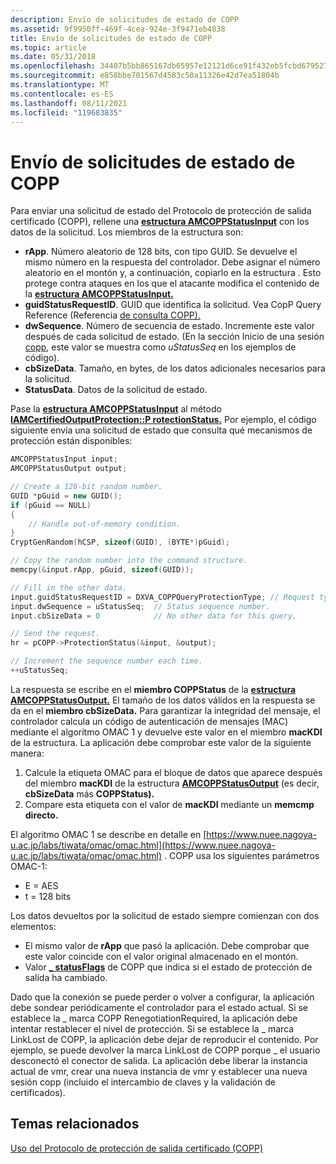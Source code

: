 ```yaml
---
description: Envío de solicitudes de estado de COPP
ms.assetid: 9f9950ff-469f-4cea-924e-3f9471eb4838
title: Envío de solicitudes de estado de COPP
ms.topic: article
ms.date: 05/31/2018
ms.openlocfilehash: 34407b5bb865167db65957e12121d6ce91f432eb5fcbd679527f657873dc35d8
ms.sourcegitcommit: e858bbe701567d4583c50a11326e42d7ea51804b
ms.translationtype: MT
ms.contentlocale: es-ES
ms.lasthandoff: 08/11/2021
ms.locfileid: "119683835"
---
```

# <a name="sending-copp-status-requests"></a>Envío de solicitudes de estado de COPP

Para enviar una solicitud de estado del Protocolo de protección de salida certificado (COPP), rellene una [**estructura AMCOPPStatusInput**](/windows/win32/api/strmif/ns-strmif-amcoppstatusinput) con los datos de la solicitud. Los miembros de la estructura son:

-   **rApp**. Número aleatorio de 128 bits, con tipo GUID. Se devuelve el mismo número en la respuesta del controlador. Debe asignar el número aleatorio en el montón y, a continuación, copiarlo en la estructura . Esto protege contra ataques en los que el atacante modifica el contenido de la [**estructura AMCOPPStatusInput.**](/windows/win32/api/strmif/ns-strmif-amcoppstatusinput)
-   **guidStatusRequestID**. GUID que identifica la solicitud. Vea CopP Query Reference (Referencia [de consulta COPP).](copp-query-reference.md)
-   **dwSequence**. Número de secuencia de estado. Incremente este valor después de cada solicitud de estado. (En la sección Inicio de una sesión [copp](initiating-a-copp-session.md), este valor se muestra como *uStatusSeq* en los ejemplos de código).
-   **cbSizeData**. Tamaño, en bytes, de los datos adicionales necesarios para la solicitud.
-   **StatusData**. Datos de la solicitud de estado.

Pase la [**estructura AMCOPPStatusInput**](/windows/win32/api/strmif/ns-strmif-amcoppstatusinput) al método [**IAMCertifiedOutputProtection::P rotectionStatus.**](/windows/desktop/api/Strmif/nf-strmif-iamcertifiedoutputprotection-protectionstatus) Por ejemplo, el código siguiente envía una solicitud de estado que consulta qué mecanismos de protección están disponibles:


```C++
AMCOPPStatusInput input;
AMCOPPStatusOutput output;

// Create a 128-bit random number.
GUID *pGuid = new GUID();
if (pGuid == NULL)
{
    // Handle out-of-memory condition.
}
CryptGenRandom(hCSP, sizeof(GUID), (BYTE*)pGuid);  

// Copy the random number into the command structure.
memcpy(&input.rApp, pGuid, sizeof(GUID));

// Fill in the other data.
input.guidStatusRequestID = DXVA_COPPQueryProtectionType; // Request type.
input.dwSequence = uStatusSeq;  // Status sequence number.
input.cbSizeData = 0            // No other data for this query.

// Send the request.
hr = pCOPP->ProtectionStatus(&input, &output);

// Increment the sequence number each time.
++uStatusSeq;
```



La respuesta se escribe en el **miembro COPPStatus** de la [**estructura AMCOPPStatusOutput.**](/windows/win32/api/strmif/ns-strmif-amcoppstatusoutput) El tamaño de los datos válidos en la respuesta se da en el **miembro cbSizeData.** Para garantizar la integridad del mensaje, el controlador calcula un código de autenticación de mensajes (MAC) mediante el algoritmo OMAC 1 y devuelve este valor en el miembro **macKDI** de la estructura. La aplicación debe comprobar este valor de la siguiente manera:

1.  Calcule la etiqueta OMAC para el bloque de datos que aparece después del miembro **macKDI** de la estructura [**AMCOPPStatusOutput**](/windows/win32/api/strmif/ns-strmif-amcoppstatusoutput) (es decir, **cbSizeData** más **COPPStatus).**
2.  Compare esta etiqueta con el valor de **macKDI** mediante un **memcmp directo.**

El algoritmo OMAC 1 se describe en detalle en [https://www.nuee.nagoya-u.ac.jp/labs/tiwata/omac/omac.html](https://www.nuee.nagoya-u.ac.jp/labs/tiwata/omac/omac.html) . COPP usa los siguientes parámetros OMAC-1:

-   E = AES
-   t = 128 bits

Los datos devueltos por la solicitud de estado siempre comienzan con dos elementos:

-   El mismo valor de **rApp** que pasó la aplicación. Debe comprobar que este valor coincide con el valor original almacenado en el montón.
-   Valor [**\_ statusFlags**](/windows/desktop/api/dxva9typ/ne-dxva9typ-copp_statusflags) de COPP que indica si el estado de protección de salida ha cambiado.

Dado que la conexión se puede perder o volver a configurar, la aplicación debe sondear periódicamente el controlador para el estado actual. Si se establece la \_ marca COPP RenegotiationRequired, la aplicación debe intentar restablecer el nivel de protección. Si se establece la \_ marca LinkLost de COPP, la aplicación debe dejar de reproducir el contenido. Por ejemplo, se puede devolver la marca LinkLost de COPP porque \_ el usuario desconectó el conector de salida. La aplicación debe liberar la instancia actual de vmr, crear una nueva instancia de vmr y establecer una nueva sesión copp (incluido el intercambio de claves y la validación de certificados).

## <a name="related-topics"></a>Temas relacionados

<dl> <dt>

[Uso del Protocolo de protección de salida certificado (COPP)](using-certified-output-protection-protocol--copp.md)
</dt> </dl>

 

 




